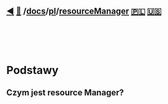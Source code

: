 ## [◀️](/docs/index.md) [📑](/docs/index.md) /[docs](/docs/index.md)/[pl](/docs/pl/index.md)/[resourceManager](/docs/pl/resourceManager.md) [🇵🇱](/docs/pl/resourceManager.md) 󠁧[🇺🇸](/docs/en/resourceManager.md)
<br><br><br><br>

# Podstawy

## Czym jest resource Manager?
